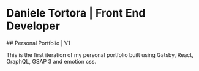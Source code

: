 # Daniele Tortora | Front End Developer

## Personal Portfolio | V1

This is the first iteration of my personal portfolio built using Gatsby, React, GraphQL, GSAP 3 and emotion css. 
